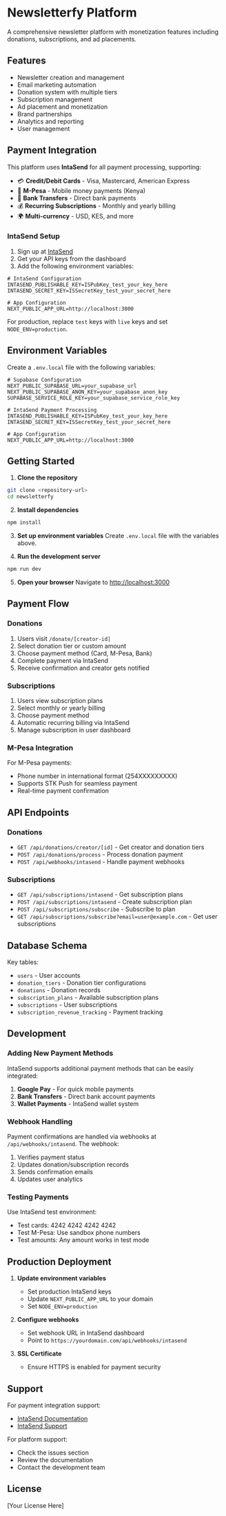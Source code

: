 # Newsletterfy Platform

A comprehensive newsletter platform with monetization features including donations, subscriptions, and ad placements.

## Features

- Newsletter creation and management
- Email marketing automation
- Donation system with multiple tiers
- Subscription management
- Ad placement and monetization
- Brand partnerships
- Analytics and reporting
- User management

## Payment Integration

This platform uses **IntaSend** for all payment processing, supporting:

- 💳 **Credit/Debit Cards** - Visa, Mastercard, American Express
- 📱 **M-Pesa** - Mobile money payments (Kenya)
- 🏦 **Bank Transfers** - Direct bank payments
- 💰 **Recurring Subscriptions** - Monthly and yearly billing
- 🌍 **Multi-currency** - USD, KES, and more

### IntaSend Setup

1. Sign up at [IntaSend](https://developers.intasend.com)
2. Get your API keys from the dashboard
3. Add the following environment variables:

```env
# IntaSend Configuration
INTASEND_PUBLISHABLE_KEY=ISPubKey_test_your_key_here
INTASEND_SECRET_KEY=ISSecretKey_test_your_secret_here

# App Configuration  
NEXT_PUBLIC_APP_URL=http://localhost:3000
```

For production, replace `test` keys with `live` keys and set `NODE_ENV=production`.

## Environment Variables

Create a `.env.local` file with the following variables:

```env
# Supabase Configuration
NEXT_PUBLIC_SUPABASE_URL=your_supabase_url
NEXT_PUBLIC_SUPABASE_ANON_KEY=your_supabase_anon_key
SUPABASE_SERVICE_ROLE_KEY=your_supabase_service_role_key

# IntaSend Payment Processing
INTASEND_PUBLISHABLE_KEY=ISPubKey_test_your_key_here
INTASEND_SECRET_KEY=ISSecretKey_test_your_secret_here

# App Configuration
NEXT_PUBLIC_APP_URL=http://localhost:3000
```

## Getting Started

1. **Clone the repository**
```bash
git clone <repository-url>
cd newsletterfy
```

2. **Install dependencies**
```bash
npm install
```

3. **Set up environment variables**
Create `.env.local` file with the variables above.

4. **Run the development server**
```bash
npm run dev
```

5. **Open your browser**
Navigate to [http://localhost:3000](http://localhost:3000)

## Payment Flow

### Donations
1. Users visit `/donate/[creator-id]` 
2. Select donation tier or custom amount
3. Choose payment method (Card, M-Pesa, Bank)
4. Complete payment via IntaSend
5. Receive confirmation and creator gets notified

### Subscriptions
1. Users view subscription plans
2. Select monthly or yearly billing
3. Choose payment method
4. Automatic recurring billing via IntaSend
5. Manage subscription in user dashboard

### M-Pesa Integration
For M-Pesa payments:
- Phone number in international format (254XXXXXXXXX)
- Supports STK Push for seamless payment
- Real-time payment confirmation

## API Endpoints

### Donations
- `GET /api/donations/creator/[id]` - Get creator and donation tiers
- `POST /api/donations/process` - Process donation payment
- `POST /api/webhooks/intasend` - Handle payment webhooks

### Subscriptions  
- `GET /api/subscriptions/intasend` - Get subscription plans
- `POST /api/subscriptions/intasend` - Create subscription plan
- `POST /api/subscriptions/subscribe` - Subscribe to plan
- `GET /api/subscriptions/subscribe?email=user@example.com` - Get user subscriptions

## Database Schema

Key tables:
- `users` - User accounts
- `donation_tiers` - Donation tier configurations
- `donations` - Donation records
- `subscription_plans` - Available subscription plans
- `subscriptions` - User subscriptions
- `subscription_revenue_tracking` - Payment tracking

## Development

### Adding New Payment Methods

IntaSend supports additional payment methods that can be easily integrated:

1. **Google Pay** - For quick mobile payments
2. **Bank Transfers** - Direct bank account payments  
3. **Wallet Payments** - IntaSend wallet system

### Webhook Handling

Payment confirmations are handled via webhooks at `/api/webhooks/intasend`. The webhook:

1. Verifies payment status
2. Updates donation/subscription records
3. Sends confirmation emails
4. Updates user analytics

### Testing Payments

Use IntaSend test environment:
- Test cards: 4242 4242 4242 4242
- Test M-Pesa: Use sandbox phone numbers
- Test amounts: Any amount works in test mode

## Production Deployment

1. **Update environment variables**
   - Set production IntaSend keys
   - Update `NEXT_PUBLIC_APP_URL` to your domain
   - Set `NODE_ENV=production`

2. **Configure webhooks**
   - Set webhook URL in IntaSend dashboard
   - Point to `https://yourdomain.com/api/webhooks/intasend`

3. **SSL Certificate**
   - Ensure HTTPS is enabled for payment security

## Support

For payment integration support:
- [IntaSend Documentation](https://developers.intasend.com/docs/introduction)
- [IntaSend Support](https://developers.intasend.com)

For platform support:
- Check the issues section
- Review the documentation
- Contact the development team

## License

[Your License Here]